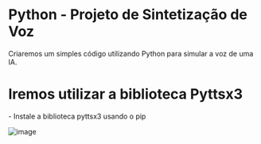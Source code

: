 # Python - Projeto de Sintetização de Voz
Criaremos um simples código utilizando Python para simular a voz de uma IA.


<h1> Iremos utilizar a biblioteca Pyttsx3 </h1>
- Instale a biblioteca pyttsx3 usando o pip

![image](https://github.com/user-attachments/assets/cdc3aaa7-106a-4fed-b8f2-5c3f3714929d)


